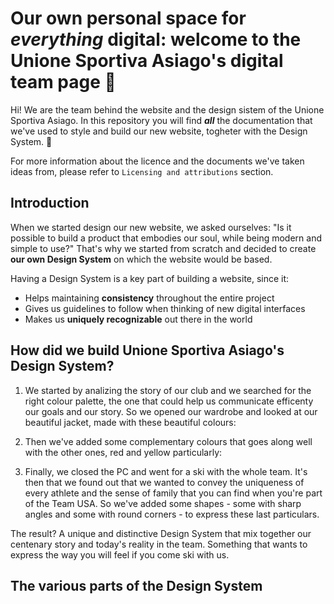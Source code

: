 # Our own personal space for _everything_ digital: welcome to the Unione Sportiva Asiago's digital team page :rocket:

Hi! We are the team behind the website and the design sistem of the Unione Sportiva Asiago. In this repository you will find **_all_** the documentation that we've used to style and build our new website, togheter with the Design System. :raised_hands:

For more information about the licence and the documents we've taken ideas from, please refer to `Licensing and attributions` section.

## Introduction
When we started design our new website, we asked ourselves: "Is it possible to build a product that embodies our soul, while being modern and simple to use?" 
That's why we started from scratch and decided to create **our own Design System** on which the website would be based.

Having a Design System is a key part of building a website, since it:
- Helps maintaining **consistency** throughout the entire project
- Gives us guidelines to follow when thinking of new digital interfaces
- Makes us **uniquely recognizable** out there in the world

## How did we build Unione Sportiva Asiago's Design System?
1. We started by analizing the story of our club and we searched for the right colour palette, the one that could help us communicate efficenty our goals and our story. So we opened our wardrobe and looked at our beautiful jacket, made with these beautiful colours:

<!-- Inserisci immagine blu, rosso e giallo-->

2. Then we've added some complementary colours that goes along well with the other ones, red and yellow particularly:

<!-- Immagine altri colori-->

3. Finally, we closed the PC and went for a ski with the whole team. It's then that we found out that we wanted to convey the uniqueness of every athlete and the sense of family that you can find when you're part of the Team USA. So we've added some shapes - some with sharp angles and some with round corners - to express these last particulars.

The result? A unique and distinctive Design System that mix together our centenary story and today's reality in the team. Something that wants to express the way you will feel if you come ski with us.

## The various parts of the Design System
